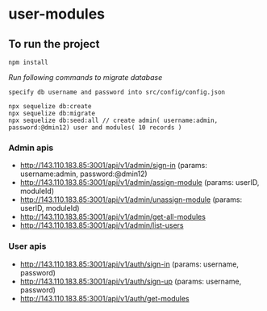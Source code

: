 # user-modules

## To run the project

`npm install`

*Run following commands to migrate database*

`specify db username and password into src/config/config.json`
```
npx sequelize db:create
npx sequelize db:migrate
npx sequelize db:seed:all // create admin( username:admin, password:@dmin12) user and modules( 10 records )

```

### Admin apis
- http://143.110.183.85:3001/api/v1/admin/sign-in (params: username:admin, password:@dmin12)
- http://143.110.183.85:3001/api/v1/admin/assign-module (params: userID, moduleId)
- http://143.110.183.85:3001/api/v1/admin/unassign-module (params: userID, moduleId)
- http://143.110.183.85:3001/api/v1/admin/get-all-modules
- http://143.110.183.85:3001/api/v1/admin/list-users

### User apis
- http://143.110.183.85:3001/api/v1/auth/sign-in (params: username, password)
- http://143.110.183.85:3001/api/v1/auth/sign-up (params: username, password)
- http://143.110.183.85:3001/api/v1/auth/get-modules
